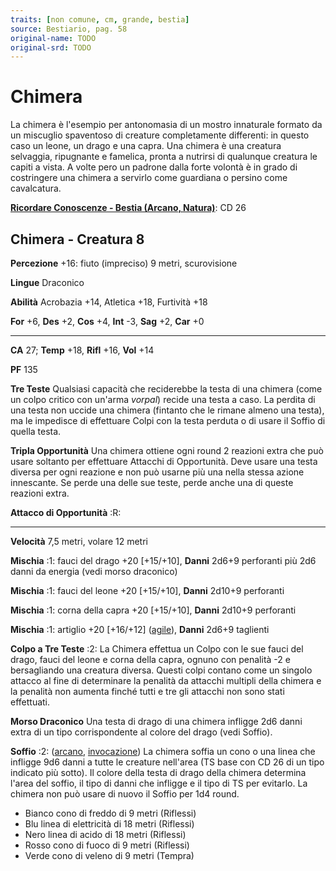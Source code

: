 ```yaml
---
traits: [non comune, cm, grande, bestia]
source: Bestiario, pag. 58
original-name: TODO
original-srd: TODO
---
```


# Chimera

La chimera è l'esempio per antonomasia di un mostro innaturale formato da un
miscuglio spaventoso di creature completamente differenti: in questo caso un
leone, un drago e una capra. Una chimera è una creatura selvaggia, ripugnante e
famelica, pronta a nutrirsi di qualunque creatura le capiti a vista. A volte
pero un padrone dalla forte volontà è in grado di costringere una chimera a
servirlo come guardiana o persino come cavalcatura.

**[Ricordare Conoscenze - Bestia (Arcano, Natura)](/azioni/ricordare-conoscenze)**:
CD 26

## Chimera - Creatura 8

**Percezione** +16: fiuto (impreciso) 9 metri, scurovisione

**Lingue** Draconico

**Abilità** Acrobazia +14, Atletica +18, Furtività +18

**For** +6, **Des** +2, **Cos** +4, **Int** -3, **Sag** +2, **Car** +0

---

**CA** 27; **Temp** +18, **Rifl** +16, **Vol** +14

**PF** 135

**Tre Teste** Qualsiasi capacità che reciderebbe la testa di una chimera (come
un colpo critico con un'arma _vorpal_) recide una testa a caso. La perdita di
una testa non uccide una chimera (fintanto che le rimane almeno una testa), ma
le impedisce di effettuare Colpi con la testa perduta o di usare il Soffio di
quella testa.

**Tripla Opportunità** Una chimera ottiene ogni round 2 reazioni extra che può
usare soltanto per effettuare Attacchi di Opportunità. Deve usare una testa
diversa per ogni reazione e non può usarne più una nella stessa azione
innescante. Se perde una delle sue teste, perde anche una di queste reazioni
extra.

**Attacco di Opportunità** :R:

---

**Velocità** 7,5 metri, volare 12 metri

**Mischia** :1: fauci del drago +20 \[+15/+10], **Danni** 2d6+9 perforanti più
2d6 danni da energia (vedi morso draconico)

**Mischia** :1: fauci del leone +20 \[+15/+10], **Danni** 2d10+9 perforanti

**Mischia** :1: corna della capra +20 \[+15/+10], **Danni** 2d10+9 perforanti

**Mischia** :1: artiglio +20 \[+16/+12] ([agile](/tratti/agile)), **Danni**
2d6+9 taglienti

**Colpo a Tre Teste** :2: La Chimera effettua un Colpo con le sue fauci del
drago, fauci del leone e corna della capra, ognuno con penalità -2 e
bersagliando una creatura diversa. Questi colpi contano come un singolo attacco
al fine di determinare la penalità da attacchi multipli della chimera e la
penalità non aumenta finché tutti e tre gli attacchi non sono stati effettuati.

**Morso Draconico** Una testa di drago di una chimera infligge 2d6 danni extra
di un tipo corrispondente al colore del drago (vedi Soffio).

**Soffio** :2: ([arcano](/tratti/arcano), [invocazione](/tratti/invocazione)) La
chimera soffia un cono o una linea che infligge 9d6 danni a tutte le creature
nell'area (TS base con CD 26 di un tipo indicato più sotto). Il colore della
testa di drago della chimera determina l'area del soffio, il tipo di danni che
infligge e il tipo di TS per evitarlo. La chimera non può usare di nuovo il
Soffio per 1d4 round.

- Bianco cono di freddo di 9 metri (Riflessi)
- Blu linea di elettricità di 18 metri (Riflessi)
- Nero linea di acido di 18 metri (Riflessi)
- Rosso cono di fuoco di 9 metri (Riflessi)
- Verde cono di veleno di 9 metri (Tempra)

